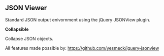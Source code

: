 ## JSON Viewer

Standard JSON output enivornment using the jQuery JSONView plugin.

**Collapsible**

Collapse JSON objects.

All features made possible by:
https://github.com/yesmeck/jquery-jsonview
